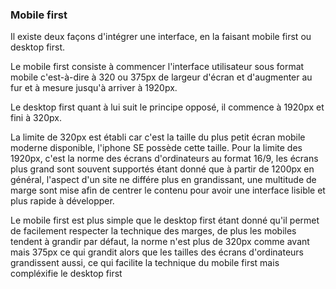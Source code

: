 ### Mobile first

Il existe deux façons d'intégrer une interface, en la faisant mobile first ou desktop first.

Le mobile first consiste à commencer l'interface utilisateur sous format mobile c'est-à-dire à 320 ou 375px de largeur d'écran et d'augmenter au fur et à mesure jusqu'à arriver à 1920px.

Le desktop first quant à lui suit le principe opposé, il commence à 1920px et fini à 320px.

La limite de 320px est établi car c'est la taille du plus petit écran mobile moderne disponible, l'iphone SE possède cette taille.
Pour la limite des 1920px, c'est la norme des écrans d'ordinateurs au format 16/9, les écrans plus grand sont souvent supportés étant donné que à partir de 1200px en général, l'aspect d'un site ne différe plus en grandissant, une multitude de marge sont mise afin de centrer le contenu pour avoir une interface lisible et plus rapide à développer.

Le mobile first est plus simple que le desktop first étant donné qu'il permet de facilement respecter la technique des marges, de plus les mobiles tendent à grandir par défaut, la norme n'est plus de 320px comme avant mais 375px ce qui grandit alors que les tailles des écrans d'ordinateurs grandissent aussi, ce qui facilite la technique du mobile first mais compléxifie le desktop first
